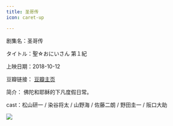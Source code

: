 ```yaml
---
title: 圣哥传
icon: caret-up

---
```


剧集名：圣哥传

タイトル：聖☆おにいさん 第１紀

上映日期：2018-10-12

豆瓣链接： [豆瓣主页](https://movie.douban.com/subject/34815389/)

简介： 佛陀和耶稣的下凡度假日常。 ​​​

cast：松山研一 / 染谷将太 / 山野海 / 佐藤二朗 / 野田圭一 / 阪口大助

![](https://listpic.tsgsanjiao.com/movie/2018/2018sgz.jpg)